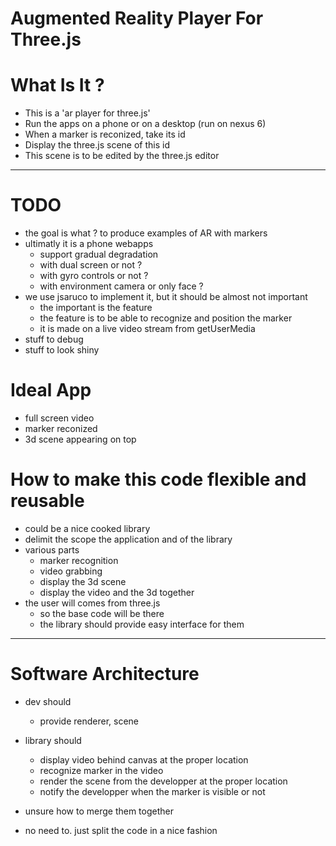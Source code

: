 # Augmented Reality Player For Three.js

# What Is It ?
- This is a 'ar player for three.js'
- Run the apps on a phone or on a desktop (run on nexus 6)
- When a marker is reconized, take its id
- Display the three.js scene of this id
- This scene is to be edited by the three.js editor

---

# TODO
- the goal is what ? to produce examples of AR with markers
- ultimatly it is a phone webapps
  - support gradual degradation
  - with dual screen or not ?
  - with gyro controls or not ?
  - with environment camera or only face ?
- we use jsaruco to implement it, but it should be almost not important
  - the important is the feature
  - the feature is to be able to recognize and position the marker
  - it is made on a live video stream from getUserMedia
- stuff to debug
- stuff to look shiny


# Ideal App
- full screen video
- marker reconized
- 3d scene appearing on top

# How to make this code flexible and reusable
- could be a nice cooked library
- delimit the scope the application and of the library
- various parts
  - marker recognition
  - video grabbing
  - display the 3d scene
  - display the video and the 3d together
- the user will comes from three.js
  - so the base code will be there
  - the library should provide easy interface for them

---

# Software Architecture
- dev should
  - provide renderer, scene
- library should
  - display video behind canvas at the proper location
  - recognize marker in the video
  - render the scene from the developper at the proper location
  - notify the developper when the marker is visible or not

- unsure how to merge them together
- no need to. just split the code in a nice fashion
